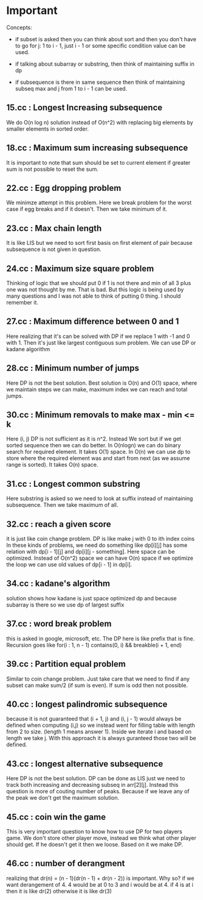 # Important

Concepts:

- if subset is asked then you can think about sort and then you don't have to
go for j: 1 to i - 1, just i - 1 or some specific condition value can be used.

- if talking about subarray or substring, then think of maintaining suffix
in dp

- if subsequence is there in same sequence then think of maintaining subseq
max and j from 1 to i - 1 can be used.

## 15.cc : Longest Increasing subsequence

We do O(n log n) solution instead of O(n^2) with replacing big elements by
smaller elements in sorted order.

## 18.cc : Maximum sum increasing subsequence

It is important to note that sum should be set to current element if greater
sum is not possible to reset the sum.

## 22.cc : Egg dropping problem

We minimze attempt in this problem. Here we break problem for the worst  case
if egg breaks and if it doesn't. Then we take minimum of it.

## 23.cc : Max chain length

It is like LIS but we need to sort first basis on first element of pair because
subsequence is not given in question.

## 24.cc : Maximum size square problem

Thinking of logic that we should put 0 if 1 is not there and min of all 3
plus one was not thought by me. That is bad. But this logic is being used
by many questions and I was not able to think of putting 0 thing. I should
remember it.

## 27.cc : Maximum difference between 0 and 1

Here realizing that it's can be solved with DP if we replace 1 with -1 and 0
with 1. Then it's just like largest contiguous sum problem. We can use DP
or kadane algorithm

## 28.cc : Minimum number of jumps

Here DP is not the best solution. Best solution is O(n) and O(1) space, where
we maintain steps we can make, maximum index we can reach and total jumps.

## 30.cc : Minimum removals to make max - min <= k

Here (i, j) DP is not sufficient as it is n^2. Instead We sort but if we get
sorted sequence then we can do better. In O(nlogn) we can do binary search for
required element. It takes O(1) space. In O(n) we can use dp to store where the
required element was and start from next (as we assume range is sorted). It
takes O(n) space.

## 31.cc : Longest common substring

Here substring is asked so we need to look at suffix instead of maintaining
subsequence. Then we take maximum of all.

## 32.cc : reach a given score

it is just like coin change problem. DP is like make j with 0 to ith index coins
In these kinds of problems, we need do something like dp[i][j] has
some relation with dp[i - 1][j] and dp[i][j - something].
Here space can be optimized. Instead of O(n^2) space we can have O(n) space
if we optimize the loop we can use old values of dp[i - 1] in dp[i].

## 34.cc : kadane's algorithm

solution shows how kadane is just space optimized dp and because subarray is
there so we use dp of largest suffix

## 37.cc : word break problem

this is asked in google, microsoft, etc. The DP here is like prefix that is
fine. Recursion goes like for(i : 1, n - 1) contains(0, i) && breakble(i + 1, end)

## 39.cc : Partition equal problem

Similar to coin change problem. Just take care that we need to find if any
subset can make sum/2 (if sum is even). If sum is odd then not possible.

## 40.cc : longest palindromic subsequence

because it is not guaranteed that (i + 1, j) and (i, j - 1) would always be
defined when computing (i,j) so we instead went for filling table with
length from 2 to size. (length 1 means answer 1). Inside we iterate i and based
on length we take j. With this approach it is always guranteed those two will
be defined.

## 43.cc : longest alternative subsequence

Here DP is not the best solution. DP can be done as LIS just we need to track
both increasing and decreasing subseq in arr[2][j].
Instead this question is more of couting number of peaks. Because if we leave
any of the peak we don't get the maximum solution.

## 45.cc : coin win the game

This is very important question to know how to use DP for two players game.
We don't store other player move, instead we think what other player should
get. If he doesn't get it then we loose. Based on it we make DP.

## 46.cc : number of derangment

realizing that dr(n) = (n - 1)(dr(n - 1) + dr(n - 2)) is important.
Why so? if we want derangement of 4. 4 would be at 0 to 3 and i would be at 4.
if 4 is at i then it is like dr(2) otherwise it is like dr(3)
